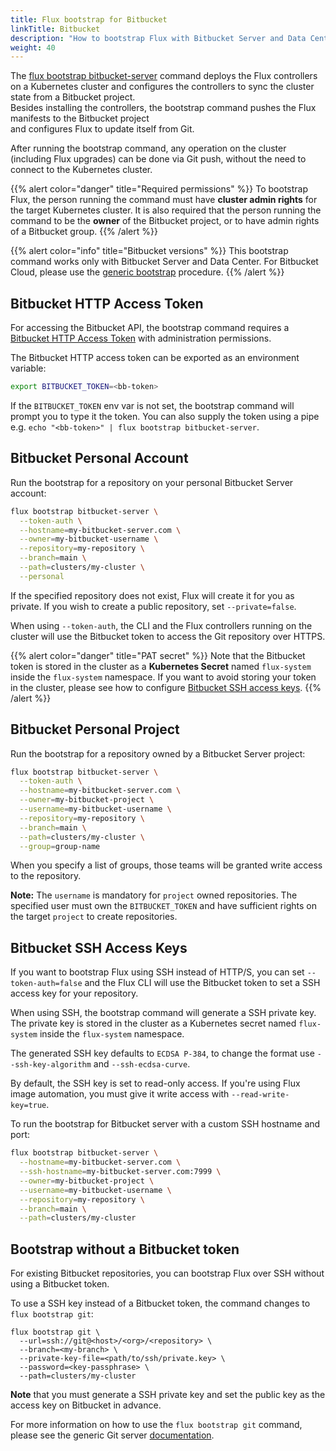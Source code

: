 ```yaml
---
title: Flux bootstrap for Bitbucket
linkTitle: Bitbucket
description: "How to bootstrap Flux with Bitbucket Server and Data Center"
weight: 40
---
```


The [flux bootstrap bitbucket-server](/flux/cmd/flux_bootstrap_bitbucket-server/) command deploys the Flux controllers	
on a Kubernetes cluster and configures the controllers to sync the cluster state from a Bitbucket project.	
Besides installing the controllers, the bootstrap command pushes the Flux manifests to the Bitbucket project	
and configures Flux to update itself from Git.	

After running the bootstrap command, any operation on the cluster (including Flux upgrades)	
can be done via Git push, without the need to connect to the Kubernetes cluster.

{{% alert color="danger" title="Required permissions" %}}
To bootstrap Flux, the person running the command must have **cluster admin rights** for the target Kubernetes cluster.
It is also required that the person running the command to be the **owner** of the Bitbucket project,
or to have admin rights of a Bitbucket group.
{{% /alert %}}

{{% alert color="info" title="Bitbucket versions" %}}
This bootstrap command works only with Bitbucket Server and Data Center.
For Bitbucket Cloud, please use the [generic bootstrap](generic-git-server.md) procedure.
{{% /alert %}}

## Bitbucket HTTP Access Token 

For accessing the Bitbucket API, the bootstrap command requires a 
[Bitbucket HTTP Access Token](https://confluence.atlassian.com/bitbucketserver/http-access-tokens-939515499.html) 
with administration permissions.

The Bitbucket HTTP access token can be exported as an environment variable:

```sh
export BITBUCKET_TOKEN=<bb-token>
```

If the `BITBUCKET_TOKEN` env var is not set, the bootstrap command will prompt you to type it the token.
You can also supply the token using a pipe e.g. `echo "<bb-token>" | flux bootstrap bitbucket-server`.

## Bitbucket Personal Account

Run the bootstrap for a repository on your personal Bitbucket Server account:

```sh
flux bootstrap bitbucket-server \
  --token-auth \
  --hostname=my-bitbucket-server.com \
  --owner=my-bitbucket-username \
  --repository=my-repository \
  --branch=main \
  --path=clusters/my-cluster \
  --personal
```

If the specified repository does not exist, Flux will create it for you as private. If you wish to create
a public repository, set `--private=false`.

When using `--token-auth`, the CLI and the Flux controllers running on the cluster will use the Bitbucket
token to access the Git repository over HTTPS.

{{% alert color="danger" title="PAT secret" %}}
Note that the Bitbucket token is stored in the cluster as a **Kubernetes Secret** named `flux-system`
inside the `flux-system` namespace. If you want to avoid storing your token in the cluster,
please see how to configure [Bitbucket SSH access keys](#bitbucket-ssh-access-keys).
{{% /alert %}}

## Bitbucket Personal Project

Run the bootstrap for a repository owned by a Bitbucket Server project:

```sh
flux bootstrap bitbucket-server \
  --token-auth \
  --hostname=my-bitbucket-server.com \
  --owner=my-bitbucket-project \
  --username=my-bitbucket-username \
  --repository=my-repository \
  --branch=main \
  --path=clusters/my-cluster \
  --group=group-name 
```

When you specify a list of groups, those teams will be granted write access to the repository.

**Note:** The `username` is mandatory for `project` owned repositories.
The specified user must own the `BITBUCKET_TOKEN` and have sufficient rights
on the target `project` to create repositories.

## Bitbucket SSH Access Keys

If you want to bootstrap Flux using SSH instead of HTTP/S, you can set `--token-auth=false` and the Flux CLI
will use the Bitbucket token to set a SSH access key for your repository.

When using SSH, the bootstrap command will generate a SSH private key. The private key is stored
in the cluster as a Kubernetes secret named `flux-system` inside the `flux-system` namespace.

The generated SSH key defaults to `ECDSA P-384`, to change the format use `--ssh-key-algorithm` and `--ssh-ecdsa-curve`.

By default, the SSH key is set to read-only access.
If you're using Flux image automation, you must give it write access with `--read-write-key=true`.

To run the bootstrap for Bitbucket server with a custom SSH hostname and port:

```sh
flux bootstrap bitbucket-server \
  --hostname=my-bitbucket-server.com \
  --ssh-hostname=my-bitbucket-server.com:7999 \
  --owner=my-bitbucket-project \
  --username=my-bitbucket-username \
  --repository=my-repository \
  --branch=main \
  --path=clusters/my-cluster
```

## Bootstrap without a Bitbucket token

For existing Bitbucket repositories, you can bootstrap Flux over SSH without using a Bitbucket token.

To use a SSH key instead of a Bitbucket token, the command changes to `flux bootstrap git`:

```shell
flux bootstrap git \
  --url=ssh://git@<host>/<org>/<repository> \
  --branch=<my-branch> \
  --private-key-file=<path/to/ssh/private.key> \
  --password=<key-passphrase> \
  --path=clusters/my-cluster
```

**Note** that you must generate a SSH private key and set the public key as the access key on Bitbucket in advance.

For more information on how to use the `flux bootstrap git` command,
please see the generic Git server [documentation](generic-git-server.md).
